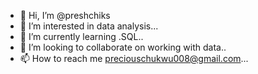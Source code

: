 - 👋 Hi, I’m @preshchiks
- 👀 I’m interested in data analysis...
- 🌱 I’m currently learning .SQL..
- 💞️ I’m looking to collaborate on working with data..
- 📫 How to reach me preciouschukwu008@gmail.com...

<!---
preshchiks/preshchiks is a ✨ special ✨ repository because its `README.md` (this file) appears on your GitHub profile.
You can click the Preview link to take a look at your changes.
--->
